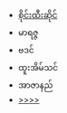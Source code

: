 <html>
<head>
</head>
<link rel="stylesheet" href="https://twaunggg.github.io/MiniKaraoke/style.css">
<body>
<ul>
 <a href="saihteesai.html"><li><span>စိုင်းထီးဆိုင်</span></li></a>
 <a hred="mariza.html"> <li><span>မာရဇ္ဇ</span></li></a>
  <li><span>ဗဒင်</span></li>
  <li><span>ထူးအိမ်သင်</span></li>
<li><span>အာဇာနည်</span></li>
  <a href="page2.html"><li><span>&gt;&gt;&gt;&gt;</span></li></a>

</ul>
</body>
</html>
